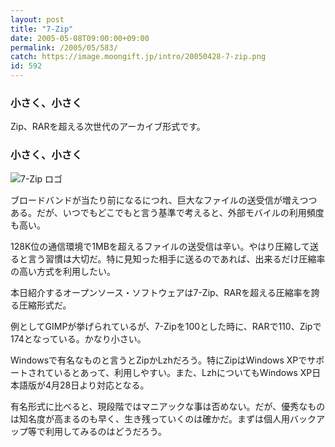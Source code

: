 ```yaml
---
layout: post
title: "7-Zip"
date: 2005-05-08T09:00:00+09:00
permalink: /2005/05/583/
catch: https://image.moongift.jp/intro/20050428-7-zip.png
id: 592
---
```

### 小さく、小さく
  
Zip、RARを超える次世代のアーカイブ形式です。  
<!--more-->  

### 小さく、小さく
  

![7-Zip ロゴ](https://image.moongift.jp/intro/20050428-7-zip.png "7-Zip ロゴ")

  

ブロードバンドが当たり前になるにつれ、巨大なファイルの送受信が増えつつある。だが、いつでもどこでもと言う基準で考えると、外部モバイルの利用頻度も高い。

  

128K位の通信環境で1MBを超えるファイルの送受信は辛い。やはり圧縮して送ると言う習慣は大切だ。特に見知った相手に送るのであれば、出来るだけ圧縮率の高い方式を利用したい。

  

本日紹介するオープンソース・ソフトウェアは7-Zip、RARを超える圧縮率を誇る圧縮形式だ。

  

例としてGIMPが挙げられているが、7-Zipを100とした時に、RARで110、Zipで174となっている。かなり小さい。

  

Windowsで有名なものと言うとZipかLzhだろう。特にZipはWindows XPでサポートされているとあって、利用しやすい。また、LzhについてもWindows XP日本語版が4月28日より対応となる。

  

有名形式に比べると、現段階ではマニアックな事は否めない。だが、優秀なものは知名度が高まるのも早く、生き残っていくのは確かだ。まずは個人用バックアップ等で利用してみるのはどうだろう。

